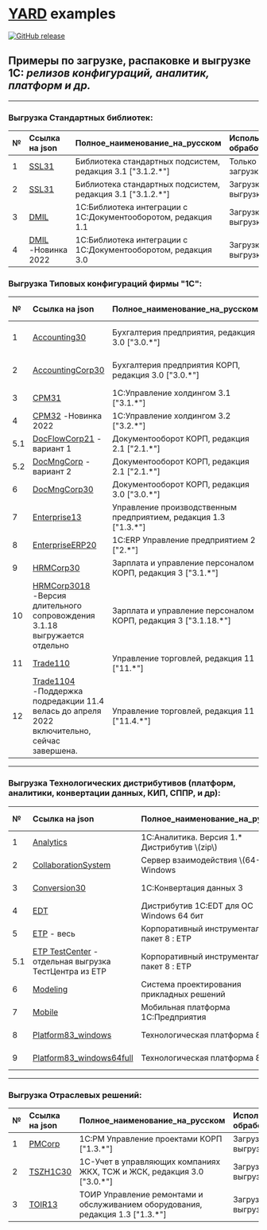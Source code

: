 # [YARD](https://github.com/ArKuznetsov/yard) examples
[![GitHub release](https://img.shields.io/github/release/ArKuznetsov/yard.svg?style=flat-square)](https://github.com/666Bounty999/yard_examples/releases)

## Примеры по загрузке, распаковке и выгрузке 1С: *релизов конфигураций, аналитик, платформ и др.*
---
### Выгрузка Стандартных библиотек: 
| № | Ссылка на json | Полное_наименование_на_русском | Используемые обработчики | Ссылка на сайт релизов |
|:----|:----|:----|:----|:----|
| 1 | [SSL31](https://github.com/arkuznetsov/yard/tree/develop/examples/libraries/SSL31.json) | Библиотека стандартных подсистем, редакция 3.1 ["3.1.2.*"] | Только загрузка | _https://releases.1c.ru/project/SSL31_ |
| 2 | [SSL31](https://github.com/arkuznetsov/yard/tree/develop/examples/libraries/SSL31_2git.json) | Библиотека стандартных подсистем, редакция 3.1 ["3.1.2.*"] | Загрузка, выгрузка в GIT | _https://releases.1c.ru/project/SSL31_ |
| 3 | [DMIL](https://github.com/arkuznetsov/yard/tree/develop/examples/libraries/DMIL_2git.json) | 1С:Библиотека интеграции с 1С:Документооборотом, редакция 1.1 |Загрузка, выгрузка в GIT | _https://releases.1c.ru/project/DMIL_ |
| 4 | [DMIL](https://github.com/arkuznetsov/yard/tree/develop/examples/libraries/DMIL3_2git.json) -Новинка 2022 | 1С:Библиотека интеграции с 1С:Документооборотом, редакция 3.0 |Загрузка, выгрузка в GIT | _https://releases.1c.ru/project/DMIL3_ |

### Выгрузка Типовых конфигураций фирмы "1С": 
| № | Ссылка на json | Полное_наименование_на_русском | Используемые обработчики | Ссылка на сайт релизов |
|:----|:----|:----|:----|:----|
| 1 | [Accounting30](https://github.com/arkuznetsov/yard/tree/develop/examples/configurations/Accounting30_2git.json) | Бухгалтерия предприятия, редакция 3.0 ["3.0.*"] | Загрузка, сборка CF, выгрузка в GIT | _https://releases.1c.ru/project/Accounting30_ |
| 2 | [AccountingCorp30](https://github.com/arkuznetsov/yard/tree/develop/examples/configurations/AccountingCorp30_2git.json) | Бухгалтерия предприятия КОРП, редакция 3.0 ["3.0.*"] | Загрузка, сборка CF, выгрузка в GIT | _https://releases.1c.ru/project/AccountingCorp30_ |
| 3 | [CPM31](https://github.com/arkuznetsov/yard/tree/develop/examples/configurations/CPM31_2git.json) | 1С:Управление холдингом 3.1 ["3.1.*"] | Загрузка, выгрузка в GIT | _https://releases.1c.ru/project/CorporatePerformanceManagement31_ |
| 4 | [CPM32](https://github.com/arkuznetsov/yard/tree/develop/examples/configurations/CPM32_2git.json) -Новинка 2022 | 1С:Управление холдингом 3.2 ["3.2.*"] | Загрузка, выгрузка в GIT | _https://releases.1c.ru/project/CorporatePerformanceManagement32_ |
| 5.1 | [DocFlowCorp21](https://github.com/arkuznetsov/yard/tree/develop/examples/configurations/DocFlowCorp21_2git.json) - вариант 1| Документооборот КОРП, редакция 2.1 ["2.1.*"] |Загрузка, выгрузка в GIT | _https://releases.1c.ru/project/DocMngCorp_ |
| 5.2 | [DocMngCorp](https://github.com/arkuznetsov/yard/tree/develop/examples/configurations/DocMngCorp_2git.json) - вариант 2| Документооборот КОРП, редакция 2.1 ["2.1.*"] |Загрузка, выгрузка в GIT | _https://releases.1c.ru/project/DocMngCorp_ |
| 6 | [DocMngCorp30](https://github.com/arkuznetsov/yard/tree/develop/examples/configurations/DocMngCorp30_2git.json) | Документооборот КОРП, редакция 3.0 ["3.0.*"] |Загрузка, выгрузка в GIT | _https://releases.1c.ru/project/DocMngCorp30_ |
| 7 | [Enterprise13](https://github.com/arkuznetsov/yard/tree/develop/examples/configurations/Enterprise13_2git.json) | Управление производственным предприятием, редакция 1.3 ["1.3.*"] | Загрузка, сборка CF, выгрузка в GIT | _https://releases.1c.ru/project/Enterprise13_ |
| 8 | [EnterpriseERP20](https://github.com/arkuznetsov/yard/tree/develop/examples/configurations/EnterpriseERP20_2git.json) | 1С:ERP Управление предприятием 2 ["2.*"] | Загрузка, выгрузка в GIT | _https://releases.1c.ru/project/EnterpriseERP20_ |
| 9 | [HRMCorp30](https://github.com/arkuznetsov/yard/tree/develop/examples/configurations/HRMCorp30_2git.json) | Зарплата и управление персоналом КОРП, редакция 3  ["3.1.*"] | Загрузка, выгрузка в GIT | _https://releases.1c.ru/project/HRMCorp30_ |
| 10 | [HRMCorp3018](https://github.com/arkuznetsov/yard/tree/develop/examples/configurations/HRMCorp3018_2git.json) -Версия длительного сопровождения 3.1.18 выгружается отдельно | Зарплата и управление персоналом КОРП, редакция 3 ["3.1.18.*"] | Используемые обработчики | _https://releases.1c.ru/project/HRMCorp30_ |
| 11 | [Trade110](https://github.com/arkuznetsov/yard/tree/develop/examples/configurations/Trade110_2git.json) | Управление торговлей, редакция 11 ["11.*"] | Загрузка, выгрузка в GIT | _https://releases.1c.ru/project/Trade110_ |
| 12 | [Trade1104](https://github.com/arkuznetsov/yard/tree/develop/examples/configurations/Trade1104_2git.json) -Поддержка подредакции 11.4 велась до апреля 2022 включительно, сейчас завершена.| Управление торговлей, редакция 11 ["11.4.*"] | Загрузка, выгрузка в GIT | _https://releases.1c.ru/project/Trade110_ |

---
### Выгрузка Технологических дистрибутивов (платформ, аналитики, конвертации данных, КИП, СППР, и др):
| № | Ссылка на json | Полное_наименование_на_русском | Используемые обработчики | Ссылка на сайт релизов |
|:----|:----|:----|:----|:----|
| 1 | [Analytics](https://github.com/arkuznetsov/yard/tree/develop/examples/distributions_and_others/Analytics.json) | 1С:Аналитика. Версия 1.* Дистрибутив \\(zip\\) | Только загрузка | _https://releases.1c.ru/project/Analytics_ |
| 2 | [CollaborationSystem](https://github.com/arkuznetsov/yard/tree/develop/examples/distributions_and_others/CollaborationSystem.json) | Сервер взаимодействия \\(64-bit\\) Windows | Только загрузка | _https://releases.1c.ru/project/CollaborationSystem_ |
| 3 | [Conversion30](https://github.com/arkuznetsov/yard/tree/develop/examples/distributions_and_others/Conversion30_2git.json) | 1С:Конвертация данных 3 | Загрузка, выгрузка в GIT | _https://releases.1c.ru/project/Conversion30_ |
| 4 | [EDT](https://github.com/arkuznetsov/yard/tree/develop/examples/distributions_and_others/EDT.json) | Дистрибутив 1C:EDT для ОС Windows 64 бит | Только загрузка | _https://releases.1c.ru/project/DevelopmentTools10_ |
| 5 | [ETP](https://github.com/arkuznetsov/yard/tree/develop/examples/distributions_and_others/ETP.json) - весь| Корпоративный инструментальный пакет 8 :  ETP | Только загрузка | _https://releases.1c.ru/project/ETP_ |
| 5.1 | [ETP TestCenter](https://github.com/arkuznetsov/yard/tree/develop/examples/distributions_and_others/ETP_TestCenter.json) - отдельная выгрузка ТестЦентра из ETP | Корпоративный инструментальный пакет 8 : ETP | Только загрузка | _https://releases.1c.ru/project/ETP_ |
| 6 | [Modeling](https://github.com/arkuznetsov/yard/tree/develop/examples/distributions_and_others/Modeling.json) | Система проектирования прикладных решений | Только загрузка | _https://releases.1c.ru/project/Modeling_ |
| 7 | [Mobile](https://github.com/arkuznetsov/yard/tree/develop/examples/distributions_and_others/Mobile.json) | Мобильная платформа 1С:Предприятия | Только загрузка | _https://releases.1c.ru/project/mobile_ |
| 8 | [Platform83_windows](https://github.com/arkuznetsov/yard/tree/develop/examples/distributions_and_others/Platform83_windows.json) | Технологическая платформа 8.3 | Только загрузка | _https://releases.1c.ru/project/Platform83_ |
| 9 | [Platform83_windows64full](https://github.com/arkuznetsov/yard/tree/develop/examples/distributions_and_others/Platform83_windows64full.json) | Технологическая платформа 8.3 | Только загрузка | _https://releases.1c.ru/project/Platform83_ |

---
### Выгрузка Отраслевых решений: 
| № | Ссылка на json | Полное_наименование_на_русском | Используемые обработчики | Ссылка на сайт релизов |
|:----|:----|:----|:----|:----|
| 1 | [PMCorp](https://github.com/arkuznetsov/yard/tree/develop/examples/solutions/PMCorp_2git.json) | 1С:PM Управление проектами КОРП ["1.3.*"] | Загрузка, выгрузка в GIT | _https://releases.1c.ru/project/PMCorp_ |
| 2 | [TSZH1C30](https://github.com/arkuznetsov/yard/tree/develop/examples/solutions/TSZH1C30_2git.json) | 1С-Учет в управляющих компаниях ЖКХ, ТСЖ и ЖСК, редакция 3.0 ["3.0.*"] | Загрузка, выгрузка в GIT | _https://releases.1c.ru/project/TSZH1C30_ |
| 3 | [TOIR13](https://github.com/arkuznetsov/yard/tree/develop/examples/solutions/TOIR13_2git.json) | ТОИР Управление ремонтами и обслуживанием оборудования, редакция 1.3 ["1.3.*"] | Загрузка, выгрузка в GIT | _https://releases.1c.ru/project/TOIR13_ |

